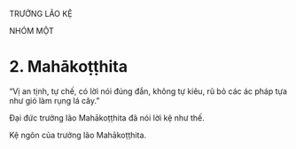 TRƯỞNG LÃO KỆ

NHÓM MỘT

# 2. Mahākoṭṭhita

“Vị an tịnh, tự chế, có lời nói đúng đắn, không tự kiêu, rũ bỏ các ác pháp tựa như gió làm rụng lá cây.”

Đại đức trưởng lão Mahākoṭṭhita đã nói lời kệ như thế.

Kệ ngôn của trưởng lão Mahākoṭṭhita.

